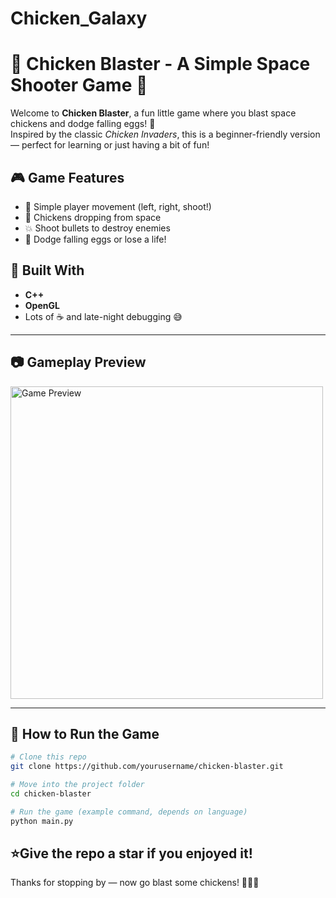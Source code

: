 # Chicken_Galaxy

# 🐔 Chicken Blaster - A Simple Space Shooter Game 🚀

Welcome to **Chicken Blaster**, a fun little game where you blast space chickens and dodge falling eggs! 🐣  
Inspired by the classic *Chicken Invaders*, this is a beginner-friendly version — perfect for learning or just having a bit of fun!



## 🎮 Game Features

- 🚀 Simple player movement (left, right, shoot!)
- 🐔 Chickens dropping from space
- 💥 Shoot bullets to destroy enemies
- 🍳 Dodge falling eggs or lose a life!



## 🧠 Built With

- **C++**
- **OpenGL**
- Lots of ☕ and late-night debugging 😅

---

## 📷 Gameplay Preview

<img src="Game.gif" alt="Game Preview" width="500"/>



---


## 🔧 How to Run the Game

```bash
# Clone this repo
git clone https://github.com/yourusername/chicken-blaster.git

# Move into the project folder
cd chicken-blaster

# Run the game (example command, depends on language)
python main.py
```

## ⭐Give the repo a star if you enjoyed it!

Thanks for stopping by — now go blast some chickens! 🚀🐔🎯
